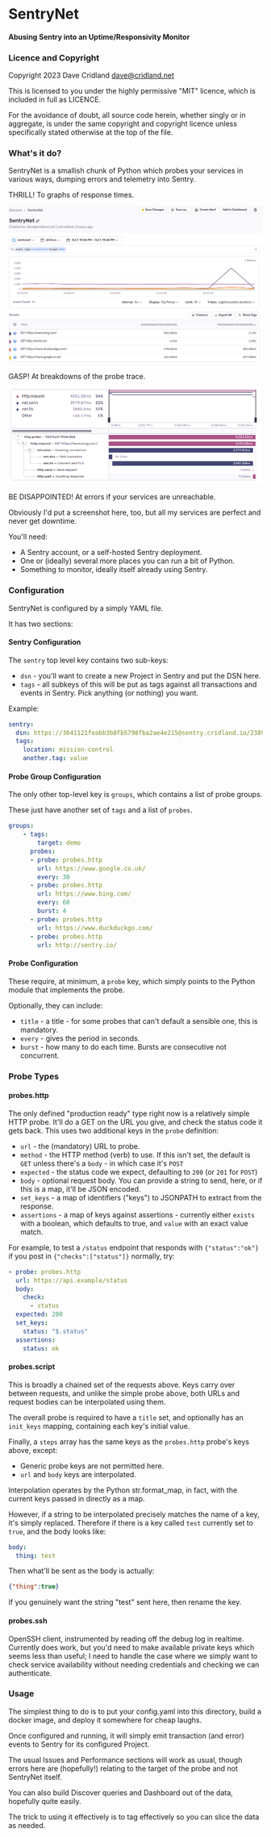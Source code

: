 # SentryNet
#### Abusing Sentry into an Uptime/Responsivity Monitor

### Licence and Copyright

Copyright 2023 Dave Cridland <dave@cridland.net>

This is licensed to you under the highly permissive "MIT" licence,
which is included in full as LICENCE.

For the avoidance of doubt, all source code herein, whether singly
or in aggregate, is under the same copyright and copyright licence
unless specifically stated otherwise at the top of the file.

### What's it do?

SentryNet is a smallish chunk of Python which probes your services in various ways, dumping errors and telemetry into Sentry.

THRILL! To graphs of response times.

![Screenshot of Discover graph](docs/images/discover.png)

GASP! At breakdowns of the probe trace.

![Screenshot of Trace](docs/images/trace.png)

BE DISAPPOINTED! At errors if your services are unreachable.

Obviously I'd put a screenshot here, too, but all my services are perfect and never get downtime.

You'll need:
* A Sentry account, or a self-hosted Sentry deployment.
* One or (ideally) several more places you can run a bit of Python.
* Something to monitor, ideally itself already using Sentry.

### Configuration

SentryNet is configured by a simply YAML file.

It has two sections:

#### Sentry Configuration

The `sentry` top level key contains two sub-keys:
* `dsn` - you'll want to create a new Project in Sentry and put the DSN here.
* `tags` - all subkeys of this will be put as tags against all transactions and events in Sentry. Pick anything (or nothing) you want.

Example:
```yaml
sentry:
  dsn: https://3641121feabb3b0fb5798fba2ae4e215@sentry.cridland.io/238947
  tags:
    location: mission-control
    another.tag: value
```

#### Probe Group Configuration

The only other top-level key is `groups`, which contains a list of probe groups.

These just have another set of `tags` and a list of `probes`.

```yaml
groups:
    - tags:
        target: demo
      probes:
      - probe: probes.http
        url: https://www.google.co.uk/
        every: 30
      - probe: probes.http
        url: https://www.bing.com/
        every: 60
        burst: 4
      - probe: probes.http
        url: https://www.duckduckgo.com/
      - probe: probes.http
        url: http://sentry.io/
```

#### Probe Configuration

These require, at minimum, a `probe` key, which simply points to the Python module that implements the probe.

Optionally, they can include:
* `title` - a title - for some probes that can't default a sensible one, this is mandatory.
* `every` - gives the period in seconds.
* `burst` - how many to do each time. Bursts are consecutive not concurrent.

### Probe Types

#### probes.http

The only defined "production ready" type right now is a relatively simple HTTP probe. It'll do a GET on the URL you give, and check the status code it gets back. This uses two additional keys in the `probe` definition:

* `url` - the (mandatory) URL to probe.
* `method` - the HTTP method (verb) to use. If this isn't set, the default is `GET` unless there's a `body` - in which case it's `POST`
* `expected` - the status code we expect, defaulting to `200` (or `201` for `POST`)
* `body` - optional request body. You can provide a string to send, here, or if this is a map, it'll be JSON encoded.
* `set_keys` - a map of identifiers ("keys") to JSONPATH to extract from the response.
* `assertions` - a map of keys against assertions - currently either `exists` with a boolean, which defaults to true, and `value` with an exact value match.

For example, to test a `/status` endpoint that responds with `{"status":"ok"}` if you post in `{"checks":["status"]}` normally, try:
```yaml
- probe: probes.http
  url: https://api.example/status
  body:
    check:
      - status
  expected: 200
  set_keys:
    status: "$.status"
  assertions:
    status: ok
```

#### probes.script

This is broadly a chained set of the requests above. Keys carry
over between requests, and unlike the simple  probe above,
both URLs and request bodies can be interpolated using them.

The overall probe is required to have a `title` set, and optionally has
an `init_keys` mapping, containing each key's initial value.

Finally, a `steps` array has the same keys as the `probes.http` probe's keys above, except:

* Generic probe keys are not permitted here.
* `url` and `body` keys are interpolated.

Interpolation operates by the Python str.format_map, in fact, with the current keys passed in directly as a map.

However, if a string to be interpolated precisely matches the name of a key, it's simply replaced. Therefore if there is a key called `test` currently set to `true`, and the body looks like:

```yaml
body:
  thing: test
```

Then what'll be sent as the body is actually:

```json
{"thing":true}
```

If you genuinely want the string "test" sent here, then rename the key. 

#### probes.ssh

OpenSSH client, instrumented by reading off the debug log in realtime. Currently does work, but you'd need to make available private keys which seems less than useful; I need to handle the case where we simply want to check service availability without needing credentials and checking we can authenticate. 

### Usage

The simplest thing to do is to put your config.yaml into this directory, build a docker image, and deploy it somewhere for cheap laughs.

Once configured and running, it will simply emit transaction (and error) events to Sentry for its configured Project.

The usual Issues and Performance sections will work as usual, though errors here are (hopefully!) relating to the target of the probe and not SentryNet itself.

You can also build Discover queries and Dashboard out of the data, hopefully quite easily.

The trick to using it effectively is to tag effectively so you can slice the data as needed.
